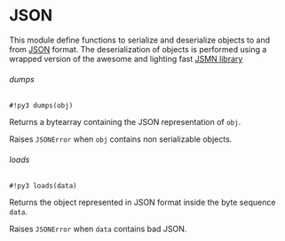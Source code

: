 # JSON

This module define functions to serialize and deserialize objects to and from [JSON](http://json.org) format.
The deserialization of objects is performed using a wrapped version of the awesome and lighting fast [JSMN library](http://zserge.com/jsmn.html)

###### dumps

```#!py3 dumps(obj)```

Returns a bytearray containing the JSON representation of ```obj```.

Raises `JSONError` when ```obj``` contains non serializable objects.

###### loads

```#!py3 loads(data)```

Returns the object represented in JSON format inside the byte sequence ```data```.

Raises `JSONError` when ```data``` contains bad JSON.
<!--stackedit_data:
eyJoaXN0b3J5IjpbLTk2OTM2MDkyMCwtOTM1ODUyNDBdfQ==
-->
